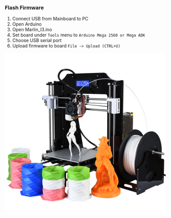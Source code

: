 
### Flash Firmware

1. Connect USB from Mainboard to PC
2. Open Arduino
3. Open Marlin_I3.ino
4. Set board under `Tools` menu to `Arduino Mega 2560 or Mega ADK`
5. Choose USB serial port
6. Upload firmware to board `File -> Upload (CTRL+U)`

![](https://github.com/camalot/alunar-prusa-i3-marlin-i3-firmware/raw/develop/assets/finish-c.jpg)
